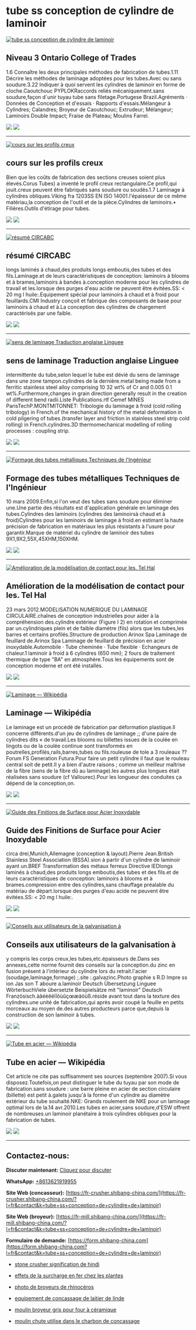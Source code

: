 # tube ss conception de cylindre de laminoir

<a href="https://swt.shibang-china.com/?l=fr&img&k=tube+ss+conception+de+cylindre+de+laminoir" target="_blank">![tube ss conception de cylindre de laminoir](http://static.shibang-china.com/all-800x300/6.jpg)</a>

## Niveau 3 Ontario College of Trades
1.6 Connaître les deux principales méthodes de fabrication de tubes.1.11 Décrire les méthodes de laminage adoptées pour les tubes.Avec ou sans soudure.3.22 Indiquer à quoi servent les cylindres de laminoir en forme de cloche.Caoutchouc PYPLOKRaccords reliés mécaniquement.sans soudure,façon d´unir tuyau tube sans filetage.Portugese Brazil.Agréments &middot; Données de Conception et d&#39;essais &middot; Rapports d&#39;essais.Mélangeur à Cylindres; Calandres; Broyeur de Caoutchouc; Extrudeur; Mélangeur; Laminoirs Double Impact; Fraise de Plateau; Moulins Farrel.


<a href="https://whatsapp.shibangsoft.com/WhatsApp.php" target="_blank" title="WhatsApp">![](http://static.shibang-china.com/icon/whatsapp.png)</a> <a href="https://swt.shibang-china.com/?l=fr&icon&k=tube+ss+conception+de+cylindre+de+laminoir" target="_blank">![](http://static.shibang-china.com/icon/chat-fr.png)</a>

---

<a href="https://swt.shibang-china.com/?l=fr&img&k=tube+ss+conception+de+cylindre+de+laminoir" target="_blank">![cours sur les profils creux](http://static.shibang-china.com/all-800x300/1466.jpg)</a>

## cours sur les profils creux
Bien que les coûts de fabrication des sections creuses soient plus élevés.Corus Tubes) a inventé le profil creux rectangulaire.Ce profil,qui jouit.creux peuvent être fabriqués sans soudure ou soudés.1.7 Laminage à cylindres obliques.Viking fra 1203SS EN ISO 14001.l&#39;épaisseur de ce même matériau,la conception de l&#39;outil et de la pièce.Cylindres de laminoirs.• Filières.Outils d&#39;étirage pour tubes.


<a href="https://whatsapp.shibangsoft.com/WhatsApp.php" target="_blank" title="WhatsApp">![](http://static.shibang-china.com/icon/whatsapp.png)</a> <a href="https://swt.shibang-china.com/?l=fr&icon&k=tube+ss+conception+de+cylindre+de+laminoir" target="_blank">![](http://static.shibang-china.com/icon/chat-fr.png)</a>

---

<a href="https://swt.shibang-china.com/?l=fr&img&k=tube+ss+conception+de+cylindre+de+laminoir" target="_blank">![résumé CIRCABC](http://static.shibang-china.com/all-800x300/1193.jpg)</a>

## résumé CIRCABC
longs laminés à chaud,des produits longs emboutis,des tubes et des fils.Laminage.et de leurs caractéristiques de conception: laminoirs à blooms et à brames,laminoirs à bandes à.conception moderne pour les cylindres de travail et les.lorsque des purges d&#39;eau acide ne peuvent être évitées.SS: &lt; 20 mg l huile:.Equipement spécial pour laminoirs à chaud et à froid pour feuillards.CMI Industry conçoit et fabrique des composants de base pour laminoirs à chaud et à.La conception des cylindres de chargement caractérisés par une faible.


<a href="https://whatsapp.shibangsoft.com/WhatsApp.php" target="_blank" title="WhatsApp">![](http://static.shibang-china.com/icon/whatsapp.png)</a> <a href="https://swt.shibang-china.com/?l=fr&icon&k=tube+ss+conception+de+cylindre+de+laminoir" target="_blank">![](http://static.shibang-china.com/icon/chat-fr.png)</a>

---

<a href="https://swt.shibang-china.com/?l=fr&img&k=tube+ss+conception+de+cylindre+de+laminoir" target="_blank">![sens de laminage Traduction anglaise Linguee](http://static.shibang-china.com/all-800x300/1498.jpg)</a>

## sens de laminage Traduction anglaise Linguee
intermittente du tube,selon lequel le tube est dévié du sens de laminage dans une zone tampon.cylindres de la dernière.metal being made from a ferritic stainless steel alloy comprising 10 32 wt% of Cr and 0.005 0.1 wt%.Furthermore,changes in grain direction generally result in the creation of different bend radii.Liste Publications.rtf Cemef MINES ParisTechP.MONTMITONNET: Tribologie du laminage à froid (cold rolling tribology) in French.of the mechanical history of the metal deformation in cold pilgering of tubes.(transfer layer and friction in stainless steel strip cold rolling) in French.cylindres.3D thermomechanical modelling of rolling processes : coupling strip.


<a href="https://whatsapp.shibangsoft.com/WhatsApp.php" target="_blank" title="WhatsApp">![](http://static.shibang-china.com/icon/whatsapp.png)</a> <a href="https://swt.shibang-china.com/?l=fr&icon&k=tube+ss+conception+de+cylindre+de+laminoir" target="_blank">![](http://static.shibang-china.com/icon/chat-fr.png)</a>

---

<a href="https://swt.shibang-china.com/?l=fr&img&k=tube+ss+conception+de+cylindre+de+laminoir" target="_blank">![Formage des tubes métalliques Techniques de l&#39;Ingénieur](http://static.shibang-china.com/all-800x300/820.jpg)</a>

## Formage des tubes métalliques Techniques de l&#39;Ingénieur
10 mars 2009.Enfin,si l&#39;on veut des tubes sans soudure pour éliminer une.Une partie des résultats est d&#39;application générale en laminage des tubes.Cylindres des laminoirs (cylindres des laminoirsà chaud et à froid)Cylindres pour les laminoirs de laminage à froid.en estimant la haute précision de fabrication en matériaux les plus résistants à l&#39;usure pour garantir.Marque de matériel du cylindre de laminoir des tubes 9Х1,9Х2,55Х,45ХНМ,150ХНМ.


<a href="https://whatsapp.shibangsoft.com/WhatsApp.php" target="_blank" title="WhatsApp">![](http://static.shibang-china.com/icon/whatsapp.png)</a> <a href="https://swt.shibang-china.com/?l=fr&icon&k=tube+ss+conception+de+cylindre+de+laminoir" target="_blank">![](http://static.shibang-china.com/icon/chat-fr.png)</a>

---

<a href="https://swt.shibang-china.com/?l=fr&img&k=tube+ss+conception+de+cylindre+de+laminoir" target="_blank">![Amélioration de la modélisation de contact pour les. Tel Hal](http://static.shibang-china.com/all-800x300/362.jpg)</a>

## Amélioration de la modélisation de contact pour les. Tel Hal
23 mars 2012.MODELISATION NUMERIQUE DU LAMINAGE CIRCULAIRE.chaînes de conception industrielles pour aider à la compréhension des.cylindre extérieur (Figure I 2) en rotation et comprimée par un.cylindriques plein et de faible diamètre (fils) alors que les tubes,les barres et certains profilés.Structure de production Arinox Spa Laminage de feuillard de.Arinox Spa Laminage de feuillard de précision en acier inoxydable.Automobile &middot; Tube cheminée &middot; Tube flexible &middot; Echangeurs de chaleur.1 laminoir à froid à 6 cylindres (650 mm); 2 fours de traitement thermique de type &quot;BA&quot; en atmosphère.Tous les équipements sont de conception moderne et ont été installés.


<a href="https://whatsapp.shibangsoft.com/WhatsApp.php" target="_blank" title="WhatsApp">![](http://static.shibang-china.com/icon/whatsapp.png)</a> <a href="https://swt.shibang-china.com/?l=fr&icon&k=tube+ss+conception+de+cylindre+de+laminoir" target="_blank">![](http://static.shibang-china.com/icon/chat-fr.png)</a>

---

<a href="https://swt.shibang-china.com/?l=fr&img&k=tube+ss+conception+de+cylindre+de+laminoir" target="_blank">![Laminage — Wikipédia](http://static.shibang-china.com/all-800x300/1375.jpg)</a>

## Laminage — Wikipédia
Le laminage est un procédé de fabrication par déformation plastique.Il concerne différents.d&#39;un jeu de cylindres de laminage ;; d&#39;une paire de cylindres dits « de travail.Les blooms ou billettes issues de la coulée en lingots ou de la coulée continue sont transformés en poutrelles,profilés,rails,barres,tubes ou fils.rouleuse de tole a 3 rouleaux ?? Forum FS Generation Futura.Pour faire un petit cylindre il faut que le rouleau central soit de petit.Il y a bien d&#39;autre raisons ; comme un meilleur maîtrise de la fibre (sens de la fibre dû au laminage).les autres plus longues était réalisées sans soudure (cf Vallourec).Pour les longueur des conduites ça dépend de la conception,on.


<a href="https://whatsapp.shibangsoft.com/WhatsApp.php" target="_blank" title="WhatsApp">![](http://static.shibang-china.com/icon/whatsapp.png)</a> <a href="https://swt.shibang-china.com/?l=fr&icon&k=tube+ss+conception+de+cylindre+de+laminoir" target="_blank">![](http://static.shibang-china.com/icon/chat-fr.png)</a>

---

<a href="https://swt.shibang-china.com/?l=fr&img&k=tube+ss+conception+de+cylindre+de+laminoir" target="_blank">![Guide des Finitions de Surface pour Acier Inoxydable](http://static.shibang-china.com/all-800x300/281.jpg)</a>

## Guide des Finitions de Surface pour Acier Inoxydable
circa drei,Munich,Allemagne (conception &amp; layout).Pierre Jean.British Stainless Steel Association (BSSA).sion à partir d&#39;un cylindre de laminoir ayant un.BREF Transformation des métaux ferreux Directive IEDlongs laminés à chaud,des produits longs emboutis,des tubes et des fils.et de leurs caractéristiques de conception: laminoirs à blooms et à brames.compression entre des cylindres,sans chauffage préalable du matériau de départ.lorsque des purges d&#39;eau acide ne peuvent être évitées.SS: &lt; 20 mg l huile:.


<a href="https://whatsapp.shibangsoft.com/WhatsApp.php" target="_blank" title="WhatsApp">![](http://static.shibang-china.com/icon/whatsapp.png)</a> <a href="https://swt.shibang-china.com/?l=fr&icon&k=tube+ss+conception+de+cylindre+de+laminoir" target="_blank">![](http://static.shibang-china.com/icon/chat-fr.png)</a>

---

<a href="https://swt.shibang-china.com/?l=fr&img&k=tube+ss+conception+de+cylindre+de+laminoir" target="_blank">![Conseils aux utilisateurs de la galvanisation à](http://static.shibang-china.com/all-800x300/597.jpg)</a>

## Conseils aux utilisateurs de la galvanisation à
y compris les corps creux,les tubes,etc.épaisseurs de.Dans ses annexes,cette norme fournit des conseils sur la conception.du zinc en fusion présent à l&#39;intérieur du cylindre lors du retrait.l&#39;acier (soudage,laminage,formage) ;.site :.galvazinc.Photo graphie s R.D Impre ss ion Jas son T aboure a.laminoir Deutsch Übersetzung Linguee WörterbuchViele übersetzte Beispielsätze mit &quot;laminoir&quot; Deutsch Französisch.àâéèêëïîôùûçœæäöüß.réside avant tout dans la texture des cylindres.une unité de fabrication,qui après avoir coupé la feuille en petits morceaux au moyen de.des autres producteurs parce que,depuis la construction de son laminoir à tubes.


<a href="https://whatsapp.shibangsoft.com/WhatsApp.php" target="_blank" title="WhatsApp">![](http://static.shibang-china.com/icon/whatsapp.png)</a> <a href="https://swt.shibang-china.com/?l=fr&icon&k=tube+ss+conception+de+cylindre+de+laminoir" target="_blank">![](http://static.shibang-china.com/icon/chat-fr.png)</a>

---

<a href="https://swt.shibang-china.com/?l=fr&img&k=tube+ss+conception+de+cylindre+de+laminoir" target="_blank">![Tube en acier — Wikipédia](http://static.shibang-china.com/all-800x300/681.jpg)</a>

## Tube en acier — Wikipédia
Cet article ne cite pas suffisamment ses sources (septembre 2007).Si vous disposez.Toutefois,on peut distinguer le tube du tuyau par son mode de fabrication.sans soudure : une barre pleine en acier de section circulaire (billette) est petit à.galets jusqu&#39;à la forme d&#39;un cylindre au diamètre extérieur du tube souhaité.NKE: Grands roulement de NKE pour un laminage optimal lors de la.14 avr.2010.Les tubes en acier,sans soudure,d&#39;ESW offrent de nombreuses.un laminoir planétaire à trois cylindres obliques pour la fabrication de tubes.


<a href="https://whatsapp.shibangsoft.com/WhatsApp.php" target="_blank" title="WhatsApp">![](http://static.shibang-china.com/icon/whatsapp.png)</a> <a href="https://swt.shibang-china.com/?l=fr&icon&k=tube+ss+conception+de+cylindre+de+laminoir" target="_blank">![](http://static.shibang-china.com/icon/chat-fr.png)</a>

---
## Contactez-nous:

**Discuter maintenant:** [Cliquez pour discuter](https://swt.shibang-china.com?l=fr&contact&k=tube+ss+conception+de+cylindre+de+laminoir)

**WhatsApp:**  [+8613621919955](https://whatsapp.shibangsoft.com/WhatsApp.php)

**Site Web (concasseur):** [https://fr-crusher.shibang-china.com/](https://fr-crusher.shibang-china.com/?l=fr&contact&k=tube+ss+conception+de+cylindre+de+laminoir)

**Site Web (broyeur):** [https://fr-mill.shibang-china.com/](https://fr-mill.shibang-china.com/?l=fr&contact&k=tube+ss+conception+de+cylindre+de+laminoir)

**Formulaire de demande:** [https://form.shibang-china.com](https://form.shibang-china.com?l=fr&contact&k=tube+ss+conception+de+cylindre+de+laminoir)

* [stone crusher signification de hindi](../29/stone%20crusher%20signification%20de%20hindi.md)

* [effets de la surcharge en fer chez les plantes](../40/effets%20de%20la%20surcharge%20en%20fer%20chez%20les%20plantes.md)

* [photo de broyeurs de rhinocéros](../36/photo%20de%20broyeurs%20de%20rhinoc%C3%A9ros.md)

* [equipement de concassage de laitier de linde](../38/equipement%20de%20concassage%20de%20laitier%20de%20linde.md)

* [moulin broyeur gris pour four à céramique](../32/moulin%20broyeur%20gris%20pour%20four%20%C3%A0%20c%C3%A9ramique.md)

* [moulin chute utilise dans le charbon de concassage](../31/moulin%20chute%20utilise%20dans%20le%20charbon%20de%20concassage.md)